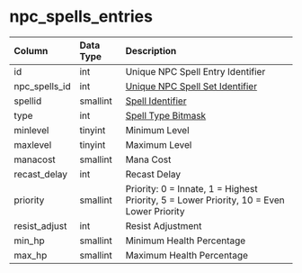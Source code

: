 # npc\_spells\_entries

| Column | Data Type | Description |
| :--- | :--- | :--- |
| id | int | Unique NPC Spell Entry Identifier |
| npc\_spells\_id | int | [Unique NPC Spell Set Identifier](npc_spells.md) |
| spellid | smallint | [Spell Identifier](../../../schema/categories/npcs/spells_new.md) |
| type | int | [Spell Type Bitmask](../../../../categories/spells/spell-types) |
| minlevel | tinyint | Minimum Level |
| maxlevel | tinyint | Maximum Level |
| manacost | smallint | Mana Cost |
| recast\_delay | int | Recast Delay |
| priority | smallint | Priority: 0 = Innate, 1 = Highest Priority, 5 = Lower Priority, 10 = Even Lower Priority |
| resist\_adjust | int | Resist Adjustment |
| min\_hp | smallint | Minimum Health Percentage |
| max\_hp | smallint | Maximum Health Percentage |

